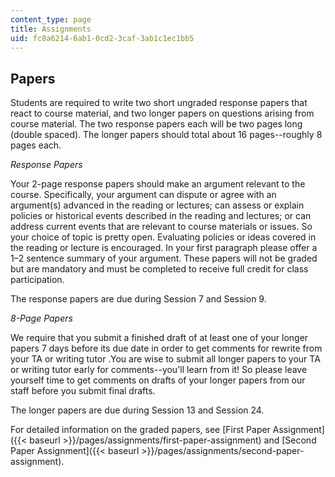 ```yaml
---
content_type: page
title: Assignments
uid: fc8a6214-6ab1-0cd2-3caf-3ab1c1ec1bb5
---
```


Papers
------

Students are required to write two short ungraded response papers that react to course material, and two longer papers on questions arising from course material. The two response papers each will be two pages long (double spaced). The longer papers should total about 16 pages--roughly 8 pages each.

_Response Papers_

Your 2-page response papers should make an argument relevant to the course. Specifically, your argument can dispute or agree with an argument(s) advanced in the reading or lectures; can assess or explain policies or historical events described in the reading and lectures; or can address current events that are relevant to course materials or issues. So your choice of topic is pretty open. Evaluating policies or ideas covered in the reading or lecture is encouraged. In your first paragraph please offer a 1–2 sentence summary of your argument. These papers will not be graded but are mandatory and must be completed to receive full credit for class participation.

The response papers are due during Session 7 and Session 9.

_8-Page Papers_

We require that you submit a finished draft of at least one of your longer papers 7 days before its due date in order to get comments for rewrite from your TA or writing tutor .You are wise to submit all longer papers to your TA or writing tutor early for comments--you'll learn from it! So please leave yourself time to get comments on drafts of your longer papers from our staff before you submit final drafts.

The longer papers are due during Session 13 and Session 24.

For detailed information on the graded papers, see [First Paper Assignment]({{< baseurl >}}/pages/assignments/first-paper-assignment) and [Second Paper Assignment]({{< baseurl >}}/pages/assignments/second-paper-assignment).